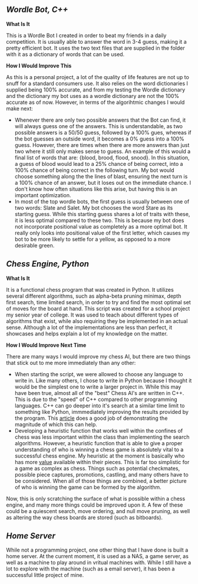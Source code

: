 ## _Wordle Bot, C++_

**What Is It**

This is a Wordle Bot I created in order to beat my friends in a daily competition. It is usually able to answer the word in 3-4 guess, making it a pretty efficient bot. It uses the two text files that are supplied in the folder with it as a dictionary of words that can be used.

**How I Would Improve This**

As this is a personal project, a lot of the quality of life features are not up to snuff for a standard consumers use. It also relies on the word dictionaries I supplied being 100% accurate, and from my testing the Wordle dictionary and the dictionary my bot uses as a wordle dictionary are not the 100% accurate as of now. However, in terms of the algorihtmic changes I would make next:
- Whenever there are only two possible answers that the Bot can find, it will always guess one of the answers. This is understandable, as two possible answers is a 50/50 guess, followed by a 100% gues, whereas if the bot guesses an outside word, it becomes a 0% guess into a 100% guess. However, there are times when there are more answers than just two where it still only makes sense to guess. An example of this would a final list of words that are: {blood, brood, flood, snood}. In this situation, a guess of blood would lead to a 25% chance of being correct, into a 100% chance of being correct in the following turn. My bot would choose something along the the lines of blast, ensuring the next turn is a 100% chance of an answer, but it loses out on the immediate chance. I don't know how often situations like this arise, but having this is an important optimization.
- In most of the top wordle bots, the first guess is usually between one of two words: Slate and Salet. My bot chooses the word Stare as its starting guess. While this starting guess shares a lot of traits with these, it is less optimal compared to these two. This is because my bot does not incorporate positional value as completely as a more optimal bot. It really only looks into positional value of the first letter, which causes my bot to be more likely to settle for a yellow, as opposed to a more desirable green.

## _Chess Engine, Python_


**What Is It**

It is a functional chess program that was created in Python. It utilizes several different algorithms, such as alpha-beta pruning minimax, depth first search, time limited search,  in order to try and find the most optimal set of moves for the board at hand. This script was created for a school project my senior year of college. It was used to teach about different types of algorithms that exist, while also requiring they be implemented in an actual sense. Although a lot of the implementations are less than perfect, it showcases and helps explain a lot of my knowledge on the matter.

**How I Would Improve Next Time**

There are many ways I would improve my chess AI, but there are two things that stick out to me more immediately than any other:
- When starting the script, we were allowed to choose any language to write in. Like many others, I chose to write in Python because I thought it would be the simplest one to write a larger project in. While this may have been true, almost all of the "best" Chess AI's are written in C++. This is due to the "speed" of C++ compared to other programming languages. C++ can go deeper into it's search at a similar time limit to something like Python, immmediately improving the results provided by the program. This [article][C++Speed] does a good job of demonstrating the magnitude of which this can help.
- Developing a heuristic function that works well within the confines of chess was less important within the class than implementing the search algorithms. However, a heuristic function that is able to give a proper understanding of who is winning a chess game is absolutely vital to a successful chess engine. My heuristic at the moment is basically who has more [value][PieceValue] available within their pieces. This is far too simplistic for a game as complex as chess. Things such as potential checkmates, possible piece captures, promotions, castling, and many others have to be considered. When all of those things are combined, a better picture of who is winning the game can be formed by the algorithm.

Now, this is only scratching the surface of what is possible within a chess engine, and many more things could be improved upon it. A few of these could be a quiescent search, move ordering, and null move pruning, as well as altering the way chess boards are stored (such as bitboards).


## _Home Server_

While not a programming project, one other thing that I have done is built a home server. At the current moment, it is used as a NAS, a game server, as well as a machine to play around in vritual machines with. While I still have a lot to explore with the machine (such as a email server), it has been a successful little project of mine.


 [key]: <https://www.techtarget.com/searchsecurity/definition/private-key> 
 [C++Speed]: <https://towardsdatascience.com/how-fast-is-c-compared-to-python-978f18f474c7> 
 [PieceValue]: <https://herculeschess.com/chess-piece-numerical-values/#:~:text=Point%20Value%20Of%20The%20Chess%20Pieces%20%20,%20%205%20%202%20more%20rows%20>
 
 
